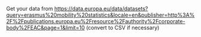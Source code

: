 Get your data from https://data.europa.eu/data/datasets?query=erasmus%20mobility%20statistics&locale=en&publisher=http%3A%2F%2Fpublications.europa.eu%2Fresource%2Fauthority%2Fcorporate-body%2FEAC&page=1&limit=10 (convert to CSV if necessary)